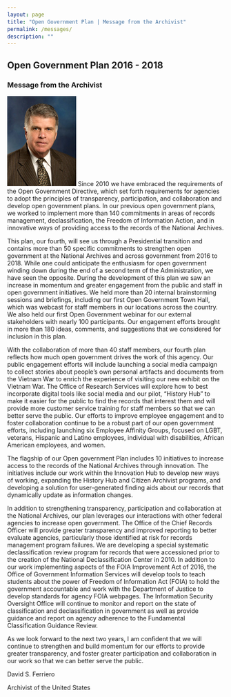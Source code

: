 ```yaml
---
layout: page
title: "Open Government Plan | Message from the Archivist"
permalink: /messages/
description: ""
---
```


## Open Government Plan 2016 - 2018

### Message from the Archivist

<img src="../assets/images/archivist.png" alt="archivist" class="imgright">
Since 2010 we have embraced the requirements of the Open Government Directive, which set forth requirements for agencies to adopt the principles of transparency, participation, and collaboration and develop open government plans. In our previous open government plans, we worked to implement more than 140 commitments in areas of records management, declassification, the Freedom of Information Action, and in innovative ways of providing access to the records of the National Archives.

This plan, our fourth, will see us through a Presidential transition and contains more than 50 specific commitments to strengthen open government at the National Archives and across government from 2016 to 2018. While one could anticipate the enthusiasm for open government winding down during the end of a second term of the Administration, we have seen the opposite. During the development of this plan we saw an increase in momentum and greater engagement from the public and staff in open government initiatives. We held more than 20 internal brainstorming sessions and briefings, including our first Open Government Town Hall, which was webcast for staff members in our locations across the country. We also held our first Open Government webinar for our external stakeholders with nearly 100 participants. Our engagement efforts brought in more than 180 ideas, comments, and suggestions that we considered for inclusion in this plan.

With the collaboration of more than 40 staff members, our fourth plan reflects how much open government drives the work of this agency. Our public engagement efforts will include launching a social media campaign to collect stories about people’s own personal artifacts and documents from the Vietnam War to enrich the experience of visiting our new exhibit on the Vietnam War. The Office of Research Services will explore how to best incorporate digital tools like social media and our pilot, “History Hub” to make it easier for the public to find the records that interest them and will provide more customer service training for staff members so that we can better serve the public. Our efforts to improve employee engagement and to foster collaboration continue to be a robust part of our open government efforts, including launching six Employee Affinity Groups, focused on LGBT, veterans, Hispanic and Latino employees, individual with disabilities, African American employees, and women.

The flagship of our Open government Plan includes 10 initiatives to increase access to the records of the National Archives through innovation. The initiatives include our work within the Innovation Hub to develop new ways of working, expanding the History Hub and Citizen Archivist programs, and developing a solution for user-generated finding aids about our records that dynamically update as information changes.

In addition to strengthening transparency, participation and collaboration at the National Archives, our plan leverages our interactions with other federal agencies to increase open government. The Office of the Chief Records Officer will provide greater transparency and improved reporting to better evaluate agencies, particularly those identified at risk for records management program failures. We are developing a special systematic declassification review program for records that were accessioned prior to the creation of the National Declassification Center in 2010. In addition to our work implementing aspects of the FOIA Improvement Act of 2016, the Office of Government Information Services will develop tools to teach students about the power of Freedom of Information Act (FOIA) to hold the government accountable and work with the Department of Justice to develop standards for agency FOIA webpages. The Information Security Oversight Office will continue to monitor and report on the state of classification and declassification in government as well as provide guidance and report on agency adherence to the Fundamental Classification Guidance Review.

As we look forward to the next two years, I am confident that we will continue to strengthen and build momentum for our efforts to provide greater transparency, and foster greater participation and collaboration in our work so that we can better serve the public.

David S. Ferriero

Archivist of the United States


